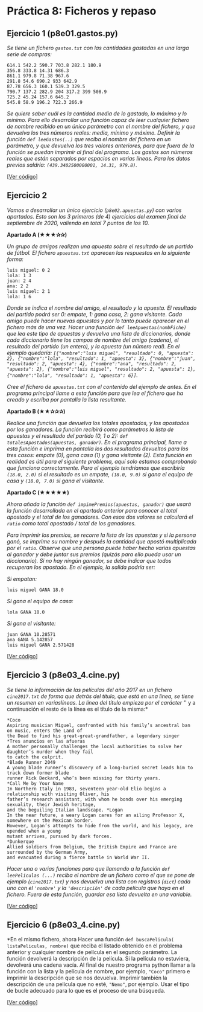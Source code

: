 # Práctica 8: Ficheros y repaso

## Ejercicio 1 (p8e01.gastos.py) 
*Se tiene un fichero `gastos.txt` con las cantidades gastadas en una larga serie de compras:*
```
614.1 542.2 590.7 703.8 282.1 180.9
356.8 333.8 14.31 686.3
861.1 979.8 71.38 967.6
291.8 54.6 690.2 933 642.9
87.78 656.3 160.1 539.3 329.5
790.7 137.2 282.9 204 317.2 399 508.9
725.2 45.24 157.6 645.2
545.8 58.9 196.2 722.3 266.9
```
*Se quiere saber cuál es la cantidad media de lo gastado, lo máximo y lo mínimo. Para ello desarrollar una función capaz de leer cualquier fichero de nombre recibido en un único parámetro con el nombre del fichero, y que devuelva los tres números reales: media, mínimo y máximo. Definir la función `def leeGastos(..)` que reciba el nombre del fichero en un parámetro, y que devuelva los tres valores anteriores, para que fuera de la función se puedan imprimir al final del programa. Los gastos son números reales que están separados por espacios en varias líneas. Para los datos previos saldría: `(439.3402500000001, 14.31, 979.8)`.*

[[Ver código](p8e01.gastos.py)]

## Ejercicio 2
*Vamos a desarrollar un único ejercicio (`p8e02.apuestas.py`) con varios apartados. Esto son los 3 primeros (de 4) ejercicios del examen final de septiembre de 2020, valiendo en total 7 puntos de los 10.*

**Apartado A (★★★✰✰)** 

*Un grupo de amigos realizan una apuesta sobre el resultado de un partido de fútbol. El fichero `apuestas.txt` aparecen las respuestas en la siguiente forma:*
```
luis miguel: 0 2
lola: 1 3
juan: 2 4
ana: 2 2
luis miguel: 2 1
lola: 1 6
```

*Donde se indica el nombre del amigo, el resultado y la apuesta. El resultado del partido podrá ser 0: empate, 1: gana casa, 2: gana visitante. Cada amigo puede hacer nuevas apuestas y por lo tanto puede aparecer en el fichero más de una vez. Hacer una función `def leeApuestas(nombFiche)` que lea este tipo de apuestas y devuelva una lista de diccionarios, donde cada diccionario tiene los campos de nombre del amigo (cadena), el resultado del partido (un entero), y la apuesta (un número real). En el ejemplo quedaría: `[{"nombre":"luis miguel", "resultado": 0, "apuesta": 2}, {"nombre":"lola", "resultado": 1, "apuesta": 3}, {"nombre":"juan", "resultado": 2, "apuesta": 4}, {"nombre":"ana", "resultado": 2, "apuesta": 2}, {"nombre":"luis miguel", "resultado": 2, "apuesta": 1}, {"nombre":"lola", "resultado": 1, "apuesta": 6}]`.*

*Cree el fichero de `apuestas.txt` con el contenido del ejemplo de antes. En el programa principal llame a esta función para que lea el fichero que ha creado y escriba por pantalla la lista resultante.*

**Apartado B (★★✰✰✰)**

*Realice una función que devuelva los totales apostados, y los apostados por los ganadores. La función recibirá como parámetros la lista de apuestas y el resultado del partido (0, 1 o 2): `def totalesApostados(apuestas, ganador)`. En el programa principal, llame a esta función e imprima en pantalla los dos resultados devueltos para los tres
casos: empate (0), gana casa (1) y gana visitante (2). Esta función en realidad es útil para el siguiente problema, aquí solo estamos comprobando que funciona correctamente. Para el ejemplo tendríamos que escribiría `(18.0, 2.0)` si el resultado es un empate, `(18.0, 9.0)` si gana el equipo de casa y `(18.0, 7.0)` si gana el visitante.*

**Apartado C (★★★★★)**

*Ahora añada la función `def impimePremios(apuestas, ganador)` que usará la función desarrollada en el apartado anterior para conocer el total apostado y el total de los ganadores. Con esos dos valores se calculará el `ratio` como total apostado / total de los ganadores.*

*Para imprimir los premios, se recorre la lista de las apuestas y si la persona ganó, se imprime su nombre y después la cantidad que apostó multiplicada por el `ratio`. Observe que una persona puede haber hecho varias apuestas al ganador y debe juntar sus premios (quizás para ello pueda usar un diccionario). Si no hay ningún ganador, se debe indicar que todos recuperan los apostado. En el ejemplo, la salida podría ser:*

*Si empatan:*
```
luis miguel GANA 18.0
```
*Si gana el equipo de casa:*
```
lola GANA 18.0
```
*Si gana el visitante:*
```
juan GANA 10.28571
ana GANA 5.142857
luis miguel GANA 2.571428
```

[[Ver código](p8e02.apuestas.py)]

## Ejercicio 3 (p8e03_4.cine.py) 

*Se tiene la información de las películas del año 2017 en un fichero `cine2017.txt` de forma que detrás del título, que está en una línea, se tiene un resumen en variaslíneas. La línea del título empieza por el carácter '*' y a continuación el resto de la línea es el título de la misma:*
```
*Coco
Aspiring musician Miguel, confronted with his family’s ancestral ban on music, enters the Land of
the Dead to find his great-great-grandfather, a legendary singer
*Tres anuncios en las afueras
A mother personally challenges the local authorities to solve her daughter’s murder when they fail
to catch the culprit.
*Blade Runner 2049
A young blade runner’s discovery of a long-buried secret leads him to track down former blade
runner Rick Deckard, who’s been missing for thirty years.
*Call Me by Your Name
In Northern Italy in 1983, seventeen year-old Elio begins a relationship with visiting Oliver, his
father’s research assistant, with whom he bonds over his emerging sexuality, their Jewish heritage,
and the beguiling Italian landscape. *Logan
In the near future, a weary Logan cares for an ailing Professor X, somewhere on the Mexican border.
However, Logan’s attempts to hide from the world, and his legacy, are upended when a young
mutant arrives, pursued by dark forces.
*Dunkerque
Allied soldiers from Belgium, the British Empire and France are surrounded by the German Army,
and evacuated during a fierce battle in World War II.
```

*Hacer una o varias funciones para que llamando a la función `def leePeliculas (...)` reciba el nombre de un fichero como el que se pone de ejemplo (`cine2017.txt`) y nos devuelva una lista con registros (`dict`) cada uno con el `'nombre'` y la `'descripción'` de cada película que haya en el fichero. Fuera de esta función, guardar esa lista devuelta en una variable.*

[[Ver código](p8e03_4.cine.py)]

## Ejercicio 6 (p8e03_4.cine.py) 
*En el mismo fichero, ahora Hacer una función `def buscaPelicula( listaPeliculas, nombre)` que reciba el listado obtenido en el problema anterior y cualquier nombre de película en el segundo parámetro. La función devolverá la descripción de la película. Si la película no estuviera, devolverá una cadena vacía. Al final de nuestro programa python llamar a la función con la lista y la película de nombre, por ejemplo, `"Coco"` primero e imprimir la descripción que se nos devuelva. Imprimir también la descripción de una película que no esté, `"Nemo"`, por ejemplo. Usar el tipo de bucle adecuado para lo que es el proceso de una búsqueda.

[[Ver código](p8e03_4.cine.py)]


